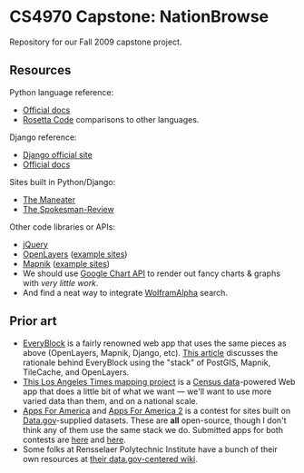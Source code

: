 # CS4970 Capstone: NationBrowse #

Repository for our Fall 2009 capstone project.

## Resources ##

Python language reference:

* [Official docs](http://docs.python.org/)
* [Rosetta Code](http://rosettacode.org/wiki/Category:Python) comparisons to other languages.

Django reference:

* [Django official site](http://www.djangoproject.com/)
* [Official docs](http://docs.djangoproject.com/)

Sites built in Python/Django:

* [The Maneater](http://www.themaneater.com/)
* [The Spokesman-Review](http://www.spokesman.com/)

Other code libraries or APIs:

* [jQuery](http://docs.jquery.com/Main_Page)
* [OpenLayers](http://trac.openlayers.org/wiki) ([example sites](http://openlayers.org/dev/examples/))
* [Mapnik](http://trac.mapnik.org/) ([example sites](http://mapnik.org/demo/))
* We should use [Google Chart API](http://code.google.com/apis/chart/) to render out fancy charts & graphs with <i>very little work</i>.
* And find a neat way to integrate [WolframAlpha](http://www.wolframalpha.com/) search.

## Prior art ##

*    [EveryBlock](http://everyblock.com/) is a fairly renowned web app that uses the same pieces as above (OpenLayers, Mapnik, Django, etc). [This article](http://www.alistapart.com/articles/takecontrolofyourmaps) discusses the rationale behind EveryBlock using the "stack" of PostGIS, Mapnik, TileCache, and OpenLayers.
*    [This Los Angeles Times mapping project](http://projects.latimes.com/mapping-la/neighborhoods/) is a [Census data](http://factfinder.census.gov/home/saff/main.html)-powered Web app that does a little bit of what we want — we'll want to use more varied data than them, and on a national scale.
*    [Apps For America](http://www.sunlightlabs.com/contests/appsforamerica/) and [Apps For America 2](http://sunlightlabs.com/contests/appsforamerica2/) is a contest for sites built on [Data.gov](http://www.data.gov/)-supplied datasets. These are <b>all</b> open-source, though I don't think any of them use the same stack we do. Submitted apps for both contests are [here](http://www.sunlightlabs.com/contests/appsforamerica/apps/) and [here](http://sunlightlabs.com/contests/appsforamerica2/apps/).
*    Some folks at Rensselaer Polytechnic Institute have a bunch of their own resources at [their data.gov-centered wiki](http://data-gov.tw.rpi.edu/wiki/Main_Page).